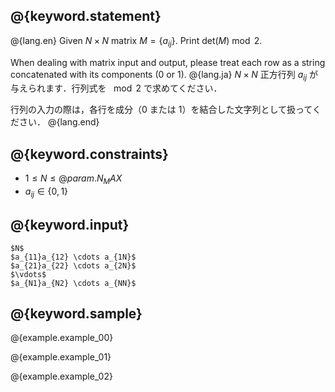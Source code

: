 ## @{keyword.statement}

@{lang.en}
Given $N \times N$ matrix $M = \lbrace a_{ij} \rbrace$. Print $\mathrm{det}(M) \bmod 2$.

When dealing with matrix input and output, please treat each row as a string concatenated with its components ($0$ or $1$).
@{lang.ja}
$N \times N$ 正方行列 $a_{ij}$ が与えられます．行列式を $\mod 2$ で求めてください．

行列の入力の際は，各行を成分（$0$ または $1$）を結合した文字列として扱ってください．
@{lang.end}

## @{keyword.constraints}

- $1 \leq N \leq @{param.N_MAX}$
- $a_{ij} \in \lbrace 0,1\rbrace$

## @{keyword.input}

```
$N$
$a_{11}a_{12} \cdots a_{1N}$
$a_{21}a_{22} \cdots a_{2N}$
$\vdots$
$a_{N1}a_{N2} \cdots a_{NN}$
```

## @{keyword.sample}

@{example.example_00}

@{example.example_01}

@{example.example_02}
